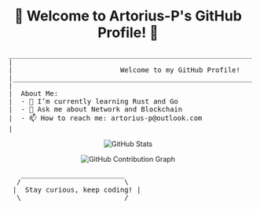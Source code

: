 <!-- README.md -->

<h1 align="center">👋 Welcome to Artorius-P's GitHub Profile! 👋</h1>
<!-- ASCII Art and Personal Introduction -->
<pre>
 _____________________________________________________________________________
 |                                                                             |
 |                          Welcome to my GitHub Profile!                      |
 |_____________________________________________________________________________|
 |                                                                             |
 |  About Me:                                                                  |
 |  - 🌱 I’m currently learning Rust and Go                                    |
 |  - 💬 Ask me about Network and Blockchain                                   |
 |  - 📫 How to reach me: artorius-p@outlook.com                               |
 |_____________________________________________________________________________|
</pre>

<!-- GitHub Stats -->
<p align="center">
  <img src="https://github-readme-stats.vercel.app/api?username=Artorius-P&show_icons=true&theme=radical" alt="GitHub Stats" />
</p>

<!-- Dynamic GitHub Contribution Graph -->
<p align="center">
  <img src="https://github-readme-streak-stats.herokuapp.com/?user=Artorius-P&theme=dark" alt="GitHub Contribution Graph" />
</p>


<!-- ASCII Art -->
<pre>
    _________________________
   /                         \
  |  Stay curious, keep coding! |
   \_________________________/
</pre>
